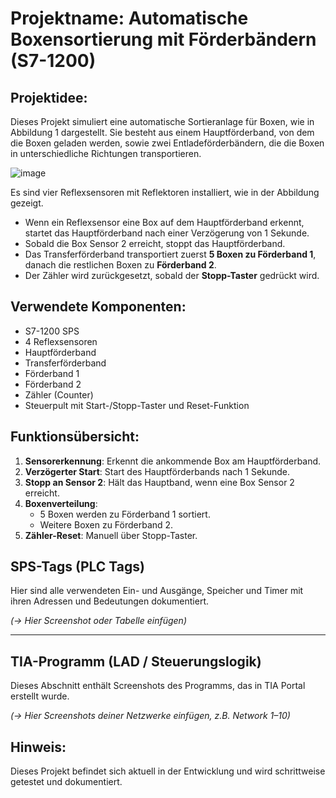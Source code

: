 # Projektname: Automatische Boxensortierung mit Förderbändern (S7-1200)

## Projektidee:

Dieses Projekt simuliert eine automatische Sortieranlage für Boxen, wie in Abbildung 1 dargestellt. Sie besteht aus einem Hauptförderband, von dem die Boxen geladen werden, sowie zwei Entladeförderbändern, die die Boxen in unterschiedliche Richtungen transportieren.

![image](https://github.com/user-attachments/assets/981d0ec8-bfe6-4342-b456-afd01d2bcc38)

Es sind vier Reflexsensoren mit Reflektoren installiert, wie in der Abbildung gezeigt.

- Wenn ein Reflexsensor eine Box auf dem Hauptförderband erkennt, startet das Hauptförderband nach einer Verzögerung von 1 Sekunde.
- Sobald die Box Sensor 2 erreicht, stoppt das Hauptförderband.
- Das Transferförderband transportiert zuerst **5 Boxen zu Förderband 1**, danach die restlichen Boxen zu **Förderband 2**.
- Der Zähler wird zurückgesetzt, sobald der **Stopp-Taster** gedrückt wird.

## Verwendete Komponenten:

- S7-1200 SPS
- 4 Reflexsensoren
- Hauptförderband
- Transferförderband
- Förderband 1
- Förderband 2
- Zähler (Counter)
- Steuerpult mit Start-/Stopp-Taster und Reset-Funktion

## Funktionsübersicht:

1. **Sensorerkennung**: Erkennt die ankommende Box am Hauptförderband.
2. **Verzögerter Start**: Start des Hauptförderbands nach 1 Sekunde.
3. **Stopp an Sensor 2**: Hält das Hauptband, wenn eine Box Sensor 2 erreicht.
4. **Boxenverteilung**: 
   - 5 Boxen werden zu Förderband 1 sortiert.
   - Weitere Boxen zu Förderband 2.
5. **Zähler-Reset**: Manuell über Stopp-Taster.

## SPS-Tags (PLC Tags)

Hier sind alle verwendeten Ein- und Ausgänge, Speicher und Timer mit ihren Adressen und Bedeutungen dokumentiert.

*(→ Hier Screenshot oder Tabelle einfügen)*

---

## TIA-Programm (LAD / Steuerungslogik)

Dieses Abschnitt enthält Screenshots des Programms, das in TIA Portal erstellt wurde.

*(→ Hier Screenshots deiner Netzwerke einfügen, z.B. Network 1–10)*



## Hinweis:
Dieses Projekt befindet sich aktuell in der Entwicklung und wird schrittweise getestet und dokumentiert.



